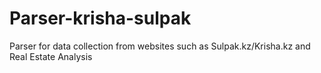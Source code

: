 # Parser-krisha-sulpak
Parser for data collection from websites such as Sulpak.kz/Krisha.kz and Real Estate Analysis 
